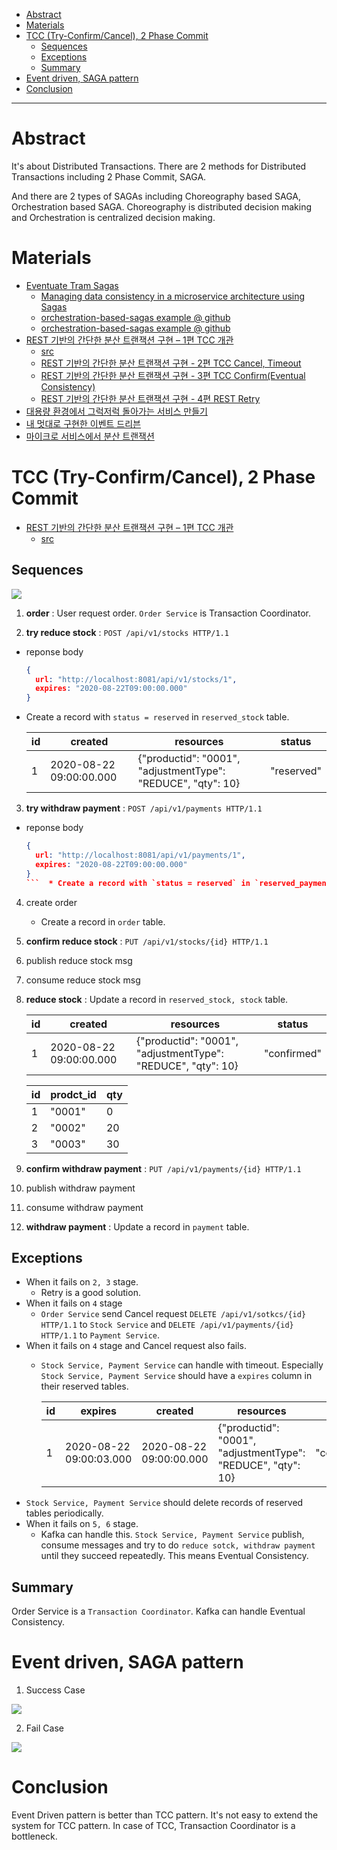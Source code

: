 - [Abstract](#abstract)
- [Materials](#materials)
- [TCC (Try-Confirm/Cancel), 2 Phase Commit](#tcc-try-confirmcancel-2-phase-commit)
  - [Sequences](#sequences)
  - [Exceptions](#exceptions)
  - [Summary](#summary)
- [Event driven, SAGA pattern](#event-driven-saga-pattern)
- [Conclusion](#conclusion)

-----

# Abstract

It's about Distributed Transactions. There are 2 methods for Distributed Transactions including 2 Phase Commit, SAGA. 

And there are 2 types of SAGAs including Choreography based SAGA, Orchestration based SAGA. Choreography is distributed decision making and Orchestration is centralized decision making.

# Materials

* [Eventuate Tram Sagas](https://eventuate.io/docs/manual/eventuate-tram/latest/getting-started-eventuate-tram-sagas.html)
  * [Managing data consistency in a microservice architecture using Sagas](https://eventuate.io/presentations.html)
  * [orchestration-based-sagas example @ github](https://github.com/eventuate-tram/eventuate-tram-examples-customers-and-orders)
  * [orchestration-based-sagas example @ github](https://github.com/eventuate-tram/eventuate-tram-sagas-examples-customers-and-orders)
* [REST 기반의 간단한 분산 트랜잭션 구현 – 1편 TCC 개관](https://www.popit.kr/rest-%EA%B8%B0%EB%B0%98%EC%9D%98-%EA%B0%84%EB%8B%A8%ED%95%9C-%EB%B6%84%EC%82%B0-%ED%8A%B8%EB%9E%9C%EC%9E%AD%EC%85%98-%EA%B5%AC%ED%98%84-1%ED%8E%B8/)
  * [src](https://github.com/YooYoungmo/article-tcc)
  * [REST 기반의 간단한 분산 트랜잭션 구현 - 2편 TCC Cancel, Timeout](https://www.popit.kr/rest-%EA%B8%B0%EB%B0%98%EC%9D%98-%EA%B0%84%EB%8B%A8%ED%95%9C-%EB%B6%84%EC%82%B0-%ED%8A%B8%EB%9E%9C%EC%9E%AD%EC%85%98-%EA%B5%AC%ED%98%84-2%ED%8E%B8-tcc-cancel-timeout/)
  * [REST 기반의 간단한 분산 트랜잭션 구현 - 3편 TCC Confirm(Eventual Consistency)](https://www.popit.kr/rest-%EA%B8%B0%EB%B0%98%EC%9D%98-%EA%B0%84%EB%8B%A8%ED%95%9C-%EB%B6%84%EC%82%B0-%ED%8A%B8%EB%9E%9C%EC%9E%AD%EC%85%98-%EA%B5%AC%ED%98%84-3%ED%8E%B8-tcc-confirmeventual-consistency/)
  * [REST 기반의 간단한 분산 트랜잭션 구현 - 4편 REST Retry](https://www.popit.kr/rest-%EA%B8%B0%EB%B0%98%EC%9D%98-%EA%B0%84%EB%8B%A8%ED%95%9C-%EB%B6%84%EC%82%B0-%ED%8A%B8%EB%9E%9C%EC%9E%AD%EC%85%98-%EA%B5%AC%ED%98%84-4%ED%8E%B8-rest-retry/)
* [대용량 환경에서 그럭저럭 돌아가는 서비스 만들기](https://www.popit.kr/%EB%8C%80%EC%9A%A9%EB%9F%89-%ED%99%98%EA%B2%BD%EC%97%90%EC%84%9C-%EA%B7%B8%EB%9F%AD%EC%A0%80%EB%9F%AD-%EB%8F%8C%EC%95%84%EA%B0%80%EB%8A%94-%EC%84%9C%EB%B9%84%EC%8A%A4-%EB%A7%8C%EB%93%A4%EA%B8%B0/)
* [내 멋대로 구현한 이벤트 드리븐](https://www.popit.kr/%EB%82%B4-%EB%A9%8B%EB%8C%80%EB%A1%9C-%EA%B5%AC%ED%98%84%ED%95%9C-%EC%9D%B4%EB%B2%A4%ED%8A%B8-%EB%93%9C%EB%A6%AC%EB%B8%90/)
* [마이크로 서비스에서 분산 트랜잭션](https://medium.com/@giljae/%EB%A7%88%EC%9D%B4%ED%81%AC%EB%A1%9C-%EC%84%9C%EB%B9%84%EC%8A%A4%EC%97%90%EC%84%9C-%EB%B6%84%EC%82%B0-%ED%8A%B8%EB%9E%9C%EC%9E%AD%EC%85%98-347af5136c87)

# TCC (Try-Confirm/Cancel), 2 Phase Commit

* [REST 기반의 간단한 분산 트랜잭션 구현 – 1편 TCC 개관](https://www.popit.kr/rest-%EA%B8%B0%EB%B0%98%EC%9D%98-%EA%B0%84%EB%8B%A8%ED%95%9C-%EB%B6%84%EC%82%B0-%ED%8A%B8%EB%9E%9C%EC%9E%AD%EC%85%98-%EA%B5%AC%ED%98%84-1%ED%8E%B8/)
  * [src](https://github.com/YooYoungmo/article-tcc)

## Sequences

![](tcc.png)

1. **order** : User request order. `Order Service` is Transaction Coordinator.

2. **try reduce stock** : `POST /api/v1/stocks HTTP/1.1`
  * reponse body 
    ```json
    {
      url: "http://localhost:8081/api/v1/stocks/1",
      expires: "2020-08-22T09:00:00.000"
    }
    ```
  * Create a record with `status = reserved` in `reserved_stock` table. 
  
    | id | created | resources | status |
    |--|--|--|--|
    | 1 | 2020-08-22 09:00:00.000 | {"productid": "0001", "adjustmentType": "REDUCE", "qty": 10} | "reserved" |

3. **try withdraw payment** : `POST /api/v1/payments HTTP/1.1`
  * reponse body 
    ```json
    {
      url: "http://localhost:8081/api/v1/payments/1",
      expires: "2020-08-22T09:00:00.000"
    }
    ```  * Create a record with `status = reserved` in `reserved_payment` table. 

4. create order 
   * Create a record in `order` table.

5. **confirm reduce stock** : `PUT /api/v1/stocks/{id} HTTP/1.1`
  1. publish reduce stock msg
  2. consume reduce stock msg
  3. **reduce stock** : Update a record in `reserved_stock, stock` table.

     | id | created | resources | status |
     |--|--|--|--|
     | 1 | 2020-08-22 09:00:00.000 | {"productid": "0001", "adjustmentType": "REDUCE", "qty": 10} | "confirmed" |

     | id | prodct_id | qty |
     |--|--|--|
     | 1 | "0001" | 0 |
     | 2 | "0002" | 20 |
     | 3 | "0003" | 30 |

6. **confirm withdraw payment** : `PUT /api/v1/payments/{id} HTTP/1.1`
  4. publish withdraw payment
  5. consume withdraw payment
  6. **withdraw payment** : Update a record in `payment` table.

## Exceptions

* When it fails on `2, 3` stage.
  * Retry is a good solution.
* When it fails on `4` stage
  * `Order Service` send Cancel request `DELETE /api/v1/sotkcs/{id} HTTP/1.1` to `Stock Service` and `DELETE /api/v1/payments/{id} HTTP/1.1` to `Payment Service`.
* When it fails on `4` stage and Cancel request also fails.
  * `Stock Service, Payment Service` can handle with timeout. Especially `Stock Service, Payment Service` should have a `expires` column in their reserved tables.
  
    | id | expires | created | resources | status |
    |--|--|--|--|--|
    | 1 | 2020-08-22 09:00:03.000 | 2020-08-22 09:00:00.000 | {"productid": "0001", "adjustmentType": "REDUCE", "qty": 10} | "confirmed" |
* `Stock Service, Payment Service` should delete records of reserved tables periodically.
* When it fails on `5, 6` stage.
  * Kafka can handle this. `Stock Service, Payment Service` publish, consume messages and try to do `reduce sotck, withdraw payment` until they succeed repeatedly. This means Eventual Consistency.

## Summary

Order Service is a `Transaction Coordinator`. Kafka can handle Eventual Consistency.

# Event driven, SAGA pattern

1. Success Case

![](saga_success.png)

2. Fail Case

![](saga_fail.png)

# Conclusion

Event Driven pattern is better than TCC pattern. It's not easy to extend the system for TCC pattern. In case of TCC, Transaction Coordinator is a bottleneck.
